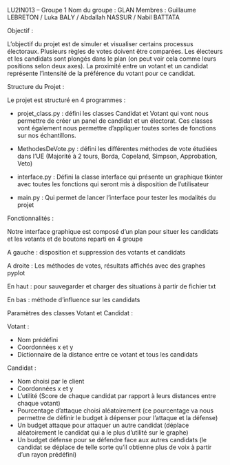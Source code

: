 LU2IN013 – Groupe 1
Nom du groupe : GLAN
Membres : Guillaume LEBRETON / Luka BALY / Abdallah NASSUR / Nabil BATTATA


Objectif :

L’objectif du projet est de simuler et visualiser certains processus électoraux. 
Plusieurs règles de votes doivent être comparées. Les électeurs et les candidats sont plongés dans le plan (on peut voir cela comme leurs positions selon deux axes). La proximité entre un votant et un candidat représente l’intensité de la préférence du votant pour ce candidat.

Structure du Projet :

Le projet est structuré en 4 programmes : 

- projet_class.py : défini les classes Candidat et Votant qui vont nous permettre de créer un panel de candidat et un électorat. Ces classes vont également nous permettre  d’appliquer toutes sortes de fonctions sur nos échantillons.

- MethodesDeVote.py : défini les différentes méthodes de vote étudiées dans l’UE (Majorité à 2 tours, Borda, Copeland, Simpson, Approbation, Veto)

- interface.py : Défini la classe interface qui présente un graphique tkinter avec toutes les fonctions qui seront mis à disposition de l’utilisateur

- main.py : Qui permet de lancer l’interface pour tester les modalités du projet










Fonctionnalités :


Notre interface graphique est composé d’un plan pour situer les candidats et les votants et de boutons reparti en 4 groupe




A gauche : disposition et suppression des votants et candidats

A droite : Les méthodes de votes, résultats affichés avec des graphes pyplot

En haut : pour sauvegarder et charger des situations à partir de fichier txt

En bas : méthode d’influence sur les candidats










Paramètres des classes Votant et Candidat : 

Votant :

- Nom prédéfini 
- Coordonnées x et y
- Dictionnaire de la distance entre ce votant et tous les candidats

Candidat :

- Nom choisi par le client
- Coordonnées x et y
- L’utilité (Score de chaque candidat par rapport à leurs distances entre chaque votant)
- Pourcentage d’attaque choisi aléatoirement (ce pourcentage va nous permettre de définir le budget à dépenser pour l’attaque et la défense)
- Un budget attaque pour attaquer un autre candidat (déplace aléatoirement le candidat  qui a le plus d’utilité sur le graphe)
-  Un budget  défense pour se défendre face aux autres candidats (le candidat se déplace de telle sorte qu’il obtienne plus de voix à partir d’un rayon prédéfini) 




